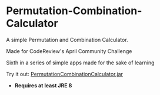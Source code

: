 # Permutation-Combination-Calculator

A simple Permutation and Combination Calculator.

Made for CodeReview's April Community Challenge

Sixth in a series of simple apps made for the sake of learning

Try it out: [PermutationCombinationCalculator.jar](https://github.com/Javaliant/Permutation-Combination-Calculator/blob/master/CombinationAndPermutationCalculator.jar) 

* **Requires at least JRE 8**